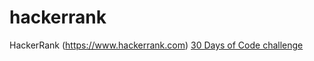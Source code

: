 # hackerrank
HackerRank (https://www.hackerrank.com)
[30 Days of Code challenge](https://www.hackerrank.com/domains/tutorials/30-days-of-code)

